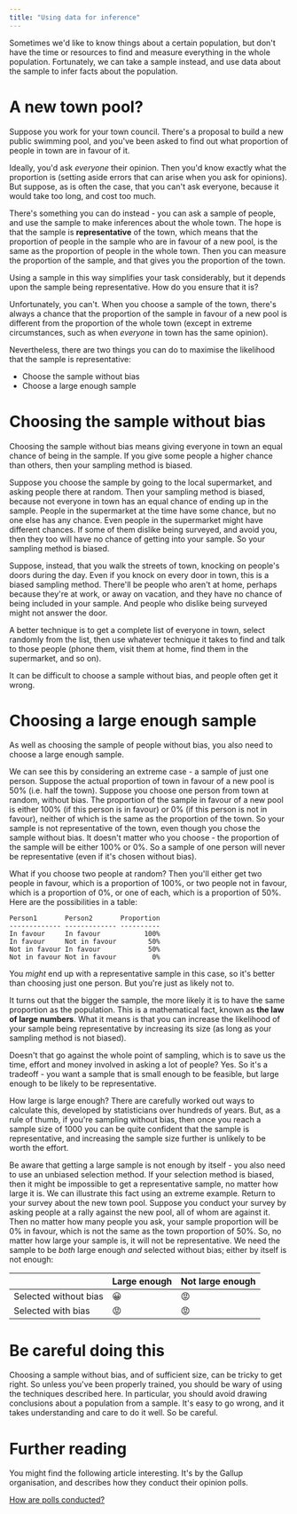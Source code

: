 ```yaml
---
title: "Using data for inference"
---
```


Sometimes we'd like to know things about a certain population, but don't have the time or resources to find and measure everything in the whole population. Fortunately, we can take a sample instead, and use data about the sample to infer facts about the population.

# A new town pool?

Suppose you work for your town council. There's a proposal to build a new public swimming pool, and you've been asked to find out what proportion of people in town are in favour of it.

Ideally, you'd ask *everyone* their opinion. Then you'd know exactly what the proportion is (setting aside errors that can arise when you ask for opinions). But suppose, as is often the case, that you can't ask everyone, because it would take too long, and cost too much.

There's something you can do instead - you can ask a sample of people, and use the sample to make inferences about the whole town. The hope is that the sample is **representative** of the town, which means that the proportion of people in the sample who are in favour of a new pool, is the same as the proportion of people in the whole town. Then you can measure the proportion of the sample, and that gives you the proportion of the town.

Using a sample in this way simplifies your task considerably, but it depends upon the sample being representative. How do you ensure that it is?

Unfortunately, you can't. When you choose a sample of the town, there's always a chance that the proportion of the sample in favour of a new pool is different from the proportion of the whole town (except in extreme circumstances, such as when *everyone* in town has the same opinion).

Nevertheless, there are two things you can do to maximise the likelihood that the sample is representative:

- Choose the sample without bias
- Choose a large enough sample

# Choosing the sample without bias

Choosing the sample without bias means giving everyone in town an equal chance of being in the sample. If you give some people a higher chance than others, then your sampling method is biased.

Suppose you choose the sample by going to the local supermarket, and asking people there at random. Then your sampling method is biased, because not everyone in town has an equal chance of ending up in the sample. People in the supermarket at the time have some chance, but no one else has any chance. Even people in the supermarket might have different chances. If some of them dislike being surveyed, and avoid you, then they too will have no chance of getting into your sample. So your sampling method is biased.

Suppose, instead, that you walk the streets of town, knocking on people's doors during the day. Even if you knock on every door in town, this is a biased sampling method. There'll be people who aren't at home, perhaps because they're at work, or away on vacation, and they have no chance of being included in your sample. And people who dislike being surveyed might not answer the door.

A better technique is to get a complete list of everyone in town, select randomly from the list, then use whatever technique it takes to find and talk to those people (phone them, visit them at home, find them in the supermarket, and so on).

It can be difficult to choose a sample without bias, and people often get it wrong.

# Choosing a large enough sample

As well as choosing the sample of people without bias, you also need to choose a large enough sample.

We can see this by considering an extreme case - a sample of just one person. Suppose the actual proportion of town in favour of a new pool is 50% (i.e. half the town). Suppose you choose one person from town at random, without bias. The proportion of the sample in favour of a new pool is either 100% (if this person is in favour) or 0% (if this person is not in favour), neither of which is the same as the proportion of the town. So your sample is not representative of the town, even though you chose the sample without bias. It doesn't matter who you choose - the proportion of the sample will be either 100% or 0%. So a sample of one person will never be representative (even if it's chosen without bias).

What if you choose two people at random? Then you'll either get two people in favour, which is a proportion of 100%, or two people not in favour, which is a proportion of 0%, or one of each, which is a proportion of 50%. Here are the possibilities in a table:

```
Person1       Person2       Proportion
------------- ------------- ----------
In favour     In favour           100%
In favour     Not in favour        50%
Not in favour In favour            50%
Not in favour Not in favour         0%
```

You *might* end up with a representative sample in this case, so it's better than choosing just one person. But you're just as likely not to.

It turns out that the bigger the sample, the more likely it is to have the same proportion as the population. This is a mathematical fact, known as **the law of large numbers**. What it means is that you can increase the likelihood of your sample being representative by increasing its size (as long as your sampling method is not biased).

Doesn't that go against the whole point of sampling, which is to save us the time, effort and money involved in asking a lot of people? Yes. So it's a tradeoff - you want a sample that is small enough to be feasible, but large enough to be likely to be representative. 

How large is large enough? There are carefully worked out ways to calculate this, developed by statisticians over hundreds of years. But, as a rule of thumb, if you're sampling without bias, then once you reach a sample size of 1000 you can be quite confident that the sample is representative, and increasing the sample size further is unlikely to be worth the effort.

Be aware that getting a large sample is not enough by itself - you also need to use an unbiased selection method. If your selection method is biased, then it might be impossible to get a representative sample, no matter how large it is. We can illustrate this fact using an extreme example. Return to your survey about the new town pool. Suppose you conduct your survey by asking people at a rally against the new pool, all of whom are against it. Then no matter how many people you ask, your sample proportion will be 0% in favour, which is not the same as the town proportion of 50%. So, no matter how large your sample is, it will not be representative. We need the sample to be *both* large enough *and* selected without bias; either by itself is not enough:

|                     |Large enough|Not large enough|
|---------------------|------------|----------------|
|Selected without bias|&#128512;   |&#128545;       |
|Selected with bias   |&#128545;   |&#128545;       |

# Be careful doing this

Choosing a sample without bias, and of sufficient size, can be tricky to get right. So unless you've been properly trained, you should be wary of using the techniques described here. In particular, you should avoid drawing conclusions about a population from a sample. It's easy to go wrong, and it takes understanding and care to do it well. So be careful.

# Further reading

You might find the following article interesting. It's by the Gallup organisation, and describes how they conduct their opinion polls.

[How are polls conducted?](https://media.gallup.com/PDF/FAQ/HowArePolls.pdf)